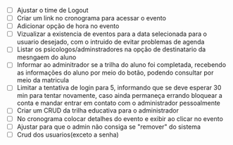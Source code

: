 - [ ]  Ajustar o time de Logout
- [ ]  Criar um link no cronograma para acessar o evento
- [ ]  Adicionar opção de hora no evento
- [ ]  Vizualizar a existencia de eventos para a data selecionada para o usuario desejado, com o intruido de evitar problemas de agenda
- [ ]  Listar os psicologos/adminstradores na opção de destinatario da mesngaem do aluno
- [ ]  Informar ao adminitrador se a trilha do aluno foi completada, recebendo as informações do aluno por meio do botão, podendo consultar por meio da matricula
- [ ]  Limitar a tentativa de login para 5, informando que se deve esperar 30 min para tentar novamente, caso ainda permaneça errando bloquear a conta e mandar entrar em contato com o administrador pessoalmente
- [ ]  Criar um CRUD da trilha educativa para o administrador
- [ ]  No cronograma colocar detalhes do evento e exibir ao clicar no evento
- [ ]  Ajustar para que o admin não consiga se "remover" do sistema
- [ ]  Crud dos usuarios(exceto a senha)